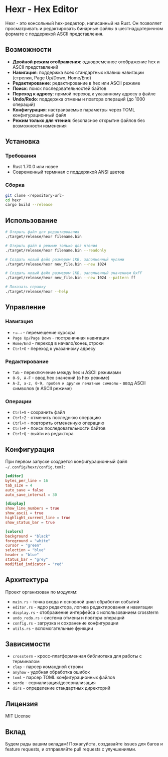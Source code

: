# Hexr - Hex Editor

Hexr - это консольный hex-редактор, написанный на Rust. Он позволяет просматривать и редактировать бинарные файлы в шестнадцатеричном формате с поддержкой ASCII представления.

## Возможности

- **Двойной режим отображения**: одновременное отображение hex и ASCII представлений
- **Навигация**: поддержка всех стандартных клавиш навигации (стрелки, Page Up/Down, Home/End)
- **Редактирование**: редактирование в hex или ASCII режиме
- **Поиск**: поиск последовательностей байтов
- **Переход к адресу**: прямой переход к указанному адресу в файле
- **Undo/Redo**: поддержка отмены и повтора операций (до 1000 операций)
- **Конфигурация**: настраиваемые параметры через TOML конфигурационный файл
- **Режим только для чтения**: безопасное открытие файлов без возможности изменения

## Установка

### Требования

- Rust 1.70.0 или новее
- Современный терминал с поддержкой ANSI цветов

### Сборка

```bash
git clone <repository-url>
cd hexr
cargo build --release
```

## Использование

```bash
# Открыть файл для редактирования
./target/release/hexr filename.bin

# Открыть файл в режиме только для чтения
./target/release/hexr filename.bin --readonly

# Создать новый файл размером 1KB, заполненный нулями
./target/release/hexr new_file.bin --new 1024

# Создать новый файл размером 1KB, заполненный значением 0xFF
./target/release/hexr new_file.bin --new 1024 --pattern ff

# Показать справку
./target/release/hexr --help
```

## Управление

### Навигация
- `↑↓←→` - перемещение курсора
- `Page Up/Page Down` - постраничная навигация
- `Home/End` - переход в начало/конец строки
- `Ctrl+G` - переход к указанному адресу

### Редактирование
- `Tab` - переключение между hex и ASCII режимами
- `0-9, A-F` - ввод hex значений (в hex режиме)
- `A-Z, a-z, 0-9, пробел и другие печатные символы` - ввод ASCII символов (в ASCII режиме)

### Операции
- `Ctrl+S` - сохранить файл
- `Ctrl+Z` - отменить последнюю операцию
- `Ctrl+Y` - повторить отмененную операцию
- `Ctrl+F` - поиск последовательности байтов
- `Ctrl+Q` - выйти из редактора

## Конфигурация

При первом запуске создается конфигурационный файл `~/.config/hexr/config.toml`:

```toml
[editor]
bytes_per_line = 16
tab_size = 4
auto_save = false
auto_save_interval = 30

[display]
show_line_numbers = true
show_ascii = true
highlight_current_line = true
show_status_bar = true

[colors]
background = "black"
foreground = "white"
cursor = "green"
selection = "blue"
header = "blue"
status_bar = "grey"
modified_indicator = "red"
```

## Архитектура

Проект организован по модулям:

- `main.rs` - точка входа и основной цикл обработки событий
- `editor.rs` - ядро редактора, логика редактирования и навигации
- `display.rs` - отображение интерфейса с использованием crossterm
- `undo_redo.rs` - система отмены и повтора операций
- `config.rs` - загрузка и сохранение конфигурации
- `utils.rs` - вспомогательные функции

## Зависимости

- `crossterm` - кросс-платформенная библиотека для работы с терминалом
- `clap` - парсер командной строки
- `anyhow` - удобная обработка ошибок
- `toml` - парсер TOML конфигурационных файлов
- `serde` - сериализация/десериализация
- `dirs` - определение стандартных директорий

## Лицензия

MIT License

## Вклад

Будем рады вашим вкладам! Пожалуйста, создавайте issues для багов и feature requests, и отправляйте pull requests с улучшениями.
